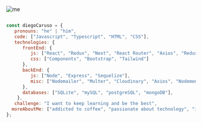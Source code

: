 ![me](https://github.com/Diegoc24/Diegoc24/assets/114426784/21890cdc-4aad-433f-bae7-46962c8244af)


```js

const diegoCaruso = {
   pronouns: "he" | "him",
   code: ["Javascript", "Typescript", "HTML", "CSS"],
   technologies: {
      frontEnd: {
         js: ["React", "Redux", "Next", "React Router", "Axios", "Redux Toolkit"],
         css: ["Components", "Bootstrap", "Tailwind"]
      },
      backEnd: {
         js: ["Node", "Express", "Sequelize"],
         misc: ["Nodemailer", "Multer", "Cloudinary", "Axios", "Nodemon"]
      },
      databases: ["SQLite", "mySQL", "postgreSQL", "mongoDB"],
    },
   challenge: "I want to keep learning and be the best",
  moreAboutMe: ["addicted to coffee", "passionate about technology", "i love cars"]
};

```
<!--
**Diegoc24/Diegoc24** is a ✨ _special_ ✨ repository because its `README.md` (this file) appears on your GitHub profile.

Here are some ideas to get you started:

- 🔭 I’m currently working on ...
- 🌱 I’m currently learning ...
- 👯 I’m looking to collaborate on ...
- 🤔 I’m looking for help with ...
- 💬 Ask me about ...
- 📫 How to reach me: ...
- 😄 Pronouns: ...
- ⚡ Fun fact: ...
-->
